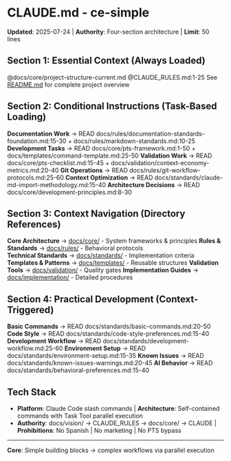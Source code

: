 # CLAUDE.md - ce-simple

**Updated**: 2025-07-24 | **Authority**: Four-section architecture | **Limit**: 50 lines

## Section 1: Essential Context (Always Loaded)
@docs/core/project-structure-current.md
@CLAUDE_RULES.md:1-25
See [README.md](README.md) for complete project overview

## Section 2: Conditional Instructions (Task-Based Loading)
**Documentation Work** → READ docs/rules/documentation-standards-foundation.md:15-30 + docs/rules/markdown-standards.md:10-25
**Development Tasks** → READ docs/core/pts-framework.md:1-50 + docs/templates/command-template.md:25-50
**Validation Work** → READ docs/core/pts-checklist.md:15-45 + docs/validation/context-economy-metrics.md:20-40
**Git Operations** → READ docs/rules/git-workflow-protocols.md:25-60
**Context Optimization** → READ docs/standards/claude-md-import-methodology.md:15-40
**Architecture Decisions** → READ docs/core/development-principles.md:8-30

## Section 3: Context Navigation (Directory References)
**Core Architecture** → [docs/core/](docs/core/) - System frameworks & principles
**Rules & Standards** → [docs/rules/](docs/rules/) - Behavioral protocols  
**Technical Standards** → [docs/standards/](docs/standards/) - Implementation criteria
**Templates & Patterns** → [docs/templates/](docs/templates/) - Reusable structures
**Validation Tools** → [docs/validation/](docs/validation/) - Quality gates
**Implementation Guides** → [docs/implementation/](docs/implementation/) - Detailed procedures

## Section 4: Practical Development (Context-Triggered)
**Basic Commands** → READ docs/standards/basic-commands.md:20-50
**Code Style** → READ docs/standards/code-style-preferences.md:15-40
**Development Workflow** → READ docs/standards/development-workflow.md:25-60
**Environment Setup** → READ docs/standards/environment-setup.md:15-35
**Known Issues** → READ docs/standards/known-issues-warnings.md:20-45
**AI Behavior** → READ docs/standards/behavioral-preferences.md:15-40

## Tech Stack
- **Platform**: Claude Code slash commands | **Architecture**: Self-contained commands with Task Tool parallel execution
- **Authority**: docs/vision/ → CLAUDE_RULES → docs/core/ → CLAUDE | **Prohibitions**: No Spanish | No marketing | No PTS bypass

---

**Core**: Simple building blocks → complex workflows via parallel execution